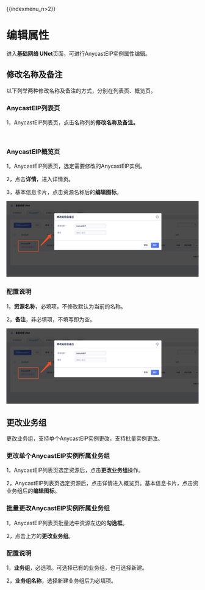 {{indexmenu_n>2}}

# 编辑属性

进入**基础网络 UNet**页面，可进行AnycastEIP实例属性编辑。

## 修改名称及备注

以下列举两种修改名称及备注的方式，分别在列表页、概览页。

### AnycastEIP列表页

1，AnycastEIP列表页，点击名称列的**修改名称及备注。**

![]()

### AnycastEIP概览页

1，AnycastEIP列表页，选定需要修改的AnycastEIP实例。

2，点击**详情**，进入详情页。

3，基本信息卡片，点击资源名称后的**编辑图标**。

![](/images/editanycasteip01.png)

### 配置说明

1，**资源名称**，必填项，不修改默认为当前的名称。

2，**备注**，非必填项，不填写即为空。

![](/images/editanycasteip01.png)

## 更改业务组

更改业务组，支持单个AnycastEIP实例更改，支持批量实例更改。

### 更改单个AnycastEIP实例所属业务组

1，AnycastEIP列表页选定资源后，点击**更改业务组**操作。

2，AnycastEIP列表页选定资源后，点击详情进入概览页。基本信息卡片，点击资业务组后的**编辑图标**。

### 批量更改AnycastEIP实例所属业务组

1，AnycastEIP列表页批量选中资源左边的**勾选框**。

2，点击上方的**更改业务组**。

### 配置说明

1，**业务组**，必选项。可选择已有的业务组，也可选择新建。

2，**业务组名称**，选择新建业务组后为必填项。

